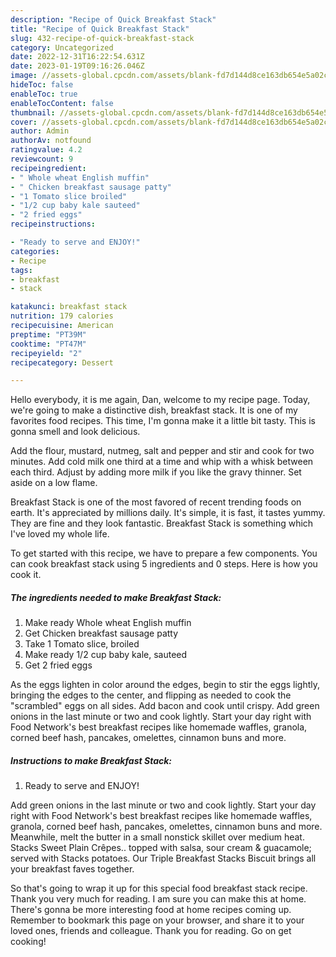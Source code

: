 ```yaml
---
description: "Recipe of Quick Breakfast Stack"
title: "Recipe of Quick Breakfast Stack"
slug: 432-recipe-of-quick-breakfast-stack
category: Uncategorized
date: 2022-12-31T16:22:54.631Z
date: 2023-01-19T09:16:26.046Z
image: //assets-global.cpcdn.com/assets/blank-fd7d144d8ce163db654e5a02c40b08a2775adb7897d16e4062681dc7e1b2800f.png
hideToc: false
enableToc: true
enableTocContent: false
thumbnail: //assets-global.cpcdn.com/assets/blank-fd7d144d8ce163db654e5a02c40b08a2775adb7897d16e4062681dc7e1b2800f.png
cover: //assets-global.cpcdn.com/assets/blank-fd7d144d8ce163db654e5a02c40b08a2775adb7897d16e4062681dc7e1b2800f.png
author: Admin
authorAv: notfound
ratingvalue: 4.2
reviewcount: 9
recipeingredient:
- " Whole wheat English muffin"
- " Chicken breakfast sausage patty"
- "1 Tomato slice broiled"
- "1/2 cup baby kale sauteed"
- "2 fried eggs"
recipeinstructions:

- "Ready to serve and ENJOY!"
categories:
- Recipe
tags:
- breakfast
- stack

katakunci: breakfast stack 
nutrition: 179 calories
recipecuisine: American
preptime: "PT39M"
cooktime: "PT47M"
recipeyield: "2"
recipecategory: Dessert

---
```



Hello everybody, it is me again, Dan, welcome to my recipe page. Today, we're going to make a distinctive dish, breakfast stack. It is one of my favorites food recipes. This time, I'm gonna make it a little bit tasty. This is gonna smell and look delicious.

Add the flour, mustard, nutmeg, salt and pepper and stir and cook for two minutes. Add cold milk one third at a time and whip with a whisk between each third. Adjust by adding more milk if you like the gravy thinner. Set aside on a low flame.

Breakfast Stack is one of the most favored of recent trending foods on earth. It's appreciated by millions daily. It's simple, it is fast, it tastes yummy. They are fine and they look fantastic. Breakfast Stack is something which I've loved my whole life.


To get started with this recipe, we have to prepare a few components. You can cook breakfast stack using 5 ingredients and 0 steps. Here is how you cook it.

<!--inarticleads1-->

##### The ingredients needed to make Breakfast Stack:

1. Make ready  Whole wheat English muffin
1. Get  Chicken breakfast sausage patty
1. Take 1 Tomato slice, broiled
1. Make ready 1/2 cup baby kale, sauteed
1. Get 2 fried eggs


As the eggs lighten in color around the edges, begin to stir the eggs lightly, bringing the edges to the center, and flipping as needed to cook the &#34;scrambled&#34; eggs on all sides. Add bacon and cook until crispy. Add green onions in the last minute or two and cook lightly. Start your day right with Food Network&#39;s best breakfast recipes like homemade waffles, granola, corned beef hash, pancakes, omelettes, cinnamon buns and more. 

<!--inarticleads2-->

##### Instructions to make Breakfast Stack:


1. Ready to serve and ENJOY!

Add green onions in the last minute or two and cook lightly. Start your day right with Food Network&#39;s best breakfast recipes like homemade waffles, granola, corned beef hash, pancakes, omelettes, cinnamon buns and more. Meanwhile, melt the butter in a small nonstick skillet over medium heat. Stacks Sweet Plain Crêpes.. topped with salsa, sour cream &amp; guacamole; served with Stacks potatoes. Our Triple Breakfast Stacks Biscuit brings all your breakfast faves together. 

So that's going to wrap it up for this special food breakfast stack recipe. Thank you very much for reading. I am sure you can make this at home. There's gonna be more interesting food at home recipes coming up. Remember to bookmark this page on your browser, and share it to your loved ones, friends and colleague. Thank you for reading. Go on get cooking!
